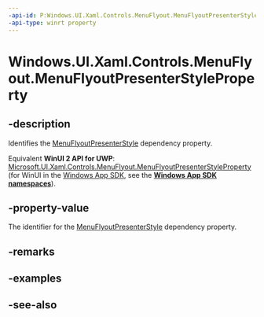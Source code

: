```yaml
---
-api-id: P:Windows.UI.Xaml.Controls.MenuFlyout.MenuFlyoutPresenterStyleProperty
-api-type: winrt property
---
```


<!-- Property syntax
public Windows.UI.Xaml.DependencyProperty MenuFlyoutPresenterStyleProperty { get; }
-->

# Windows.UI.Xaml.Controls.MenuFlyout.MenuFlyoutPresenterStyleProperty

## -description
Identifies the [MenuFlyoutPresenterStyle](menuflyout_menuflyoutpresenterstyle.md) dependency property.

Equivalent **WinUI 2 API for UWP**: [Microsoft.UI.Xaml.Controls.MenuFlyout.MenuFlyoutPresenterStyleProperty](/windows/winui/api/microsoft.ui.xaml.controls.menuflyout.menuflyoutpresenterstyleproperty) (for WinUI in the [Windows App SDK](/windows/apps/windows-app-sdk/), see the **[Windows App SDK namespaces](/windows/windows-app-sdk/api/winrt/)**).

## -property-value
The identifier for the [MenuFlyoutPresenterStyle](menuflyout_menuflyoutpresenterstyle.md) dependency property.

## -remarks

## -examples

## -see-also
